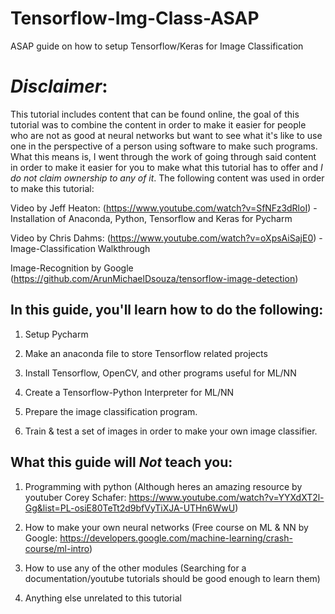 # Tensorflow-Img-Class-ASAP
ASAP guide on how to setup Tensorflow/Keras for Image Classification

# *Disclaimer*:
This tutorial includes content that can be found online, the goal of this tutorial was to combine the content in order to make it easier for people who are not as good at neural networks but want to see what it's like to use one in the perspective of a person using software to make such programs. What this means is, I went through the work of going through said content in order to make it easier for you to make what this tutorial has to offer and *I do not claim ownership to any of it*. The following content was used in order to make this tutorial:

Video by Jeff Heaton: (https://www.youtube.com/watch?v=SfNFz3dRloI) - Installation of Anaconda, Python, Tensorflow and Keras for Pycharm

Video by Chris Dahms: (https://www.youtube.com/watch?v=oXpsAiSajE0) - Image-Classification Walkthrough

Image-Recognition by Google (https://github.com/ArunMichaelDsouza/tensorflow-image-detection)

## In this guide, you'll learn how to do the following:

1) Setup Pycharm

2) Make an anaconda file to store Tensorflow related projects

3) Install Tensorflow, OpenCV, and other programs useful for ML/NN

4) Create a Tensorflow-Python Interpreter for ML/NN

6) Prepare the image classification program.

7) Train & test a set of images in order to make your own image classifier.

## What this guide will *Not* teach you:

1) Programming with python (Although heres an amazing resource by youtuber Corey Schafer: https://www.youtube.com/watch?v=YYXdXT2l-Gg&list=PL-osiE80TeTt2d9bfVyTiXJA-UTHn6WwU)

2) How to make your own neural networks (Free course on ML & NN by Google: https://developers.google.com/machine-learning/crash-course/ml-intro)

3) How to use any of the other modules (Searching for a documentation/youtube tutorials should be good enough to learn them)

4) Anything else unrelated to this tutorial

